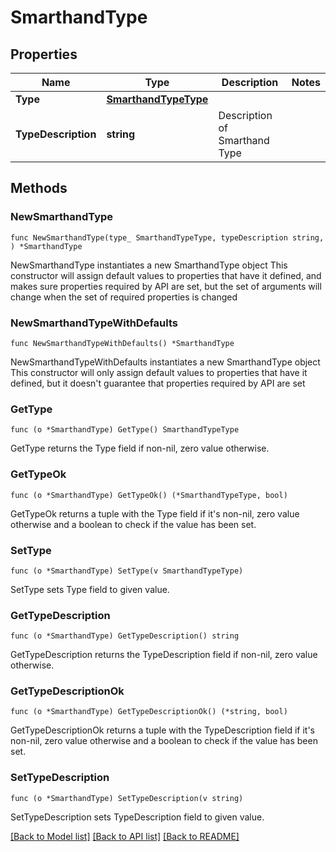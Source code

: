 # SmarthandType

## Properties

Name | Type | Description | Notes
------------ | ------------- | ------------- | -------------
**Type** | [**SmarthandTypeType**](SmarthandTypeType.md) |  | 
**TypeDescription** | **string** | Description of Smarthand Type | 

## Methods

### NewSmarthandType

`func NewSmarthandType(type_ SmarthandTypeType, typeDescription string, ) *SmarthandType`

NewSmarthandType instantiates a new SmarthandType object
This constructor will assign default values to properties that have it defined,
and makes sure properties required by API are set, but the set of arguments
will change when the set of required properties is changed

### NewSmarthandTypeWithDefaults

`func NewSmarthandTypeWithDefaults() *SmarthandType`

NewSmarthandTypeWithDefaults instantiates a new SmarthandType object
This constructor will only assign default values to properties that have it defined,
but it doesn't guarantee that properties required by API are set

### GetType

`func (o *SmarthandType) GetType() SmarthandTypeType`

GetType returns the Type field if non-nil, zero value otherwise.

### GetTypeOk

`func (o *SmarthandType) GetTypeOk() (*SmarthandTypeType, bool)`

GetTypeOk returns a tuple with the Type field if it's non-nil, zero value otherwise
and a boolean to check if the value has been set.

### SetType

`func (o *SmarthandType) SetType(v SmarthandTypeType)`

SetType sets Type field to given value.


### GetTypeDescription

`func (o *SmarthandType) GetTypeDescription() string`

GetTypeDescription returns the TypeDescription field if non-nil, zero value otherwise.

### GetTypeDescriptionOk

`func (o *SmarthandType) GetTypeDescriptionOk() (*string, bool)`

GetTypeDescriptionOk returns a tuple with the TypeDescription field if it's non-nil, zero value otherwise
and a boolean to check if the value has been set.

### SetTypeDescription

`func (o *SmarthandType) SetTypeDescription(v string)`

SetTypeDescription sets TypeDescription field to given value.



[[Back to Model list]](../README.md#documentation-for-models) [[Back to API list]](../README.md#documentation-for-api-endpoints) [[Back to README]](../README.md)


